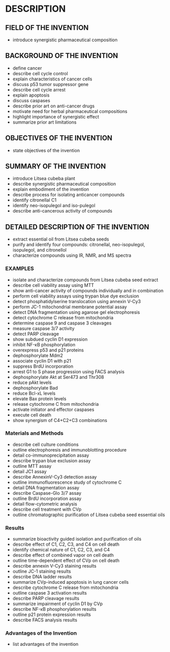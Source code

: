 # DESCRIPTION

## FIELD OF THE INVENTION

- introduce synergistic pharmaceutical composition

## BACKGROUND OF THE INVENTION

- define cancer
- describe cell cycle control
- explain characteristics of cancer cells
- discuss p53 tumor suppressor gene
- describe cell cycle arrest
- explain apoptosis
- discuss caspases
- describe prior art on anti-cancer drugs
- motivate need for herbal pharmaceutical compositions
- highlight importance of synergistic effect
- summarize prior art limitations

## OBJECTIVES OF THE INVENTION

- state objectives of the invention

## SUMMARY OF THE INVENTION

- introduce Litsea cubeba plant
- describe synergistic pharmaceutical composition
- explain embodiment of the invention
- describe process for isolating anticancer compounds
- identify citronellal C1
- identify neo-isopulegol and iso-pulegol
- describe anti-cancerous activity of compounds

## DETAILED DESCRIPTION OF THE INVENTION

- extract essential oil from Litsea cubeba seeds
- purify and identify four compounds: citronellal, neo-isopulegol, isopulegol, and citronellol
- characterize compounds using IR, NMR, and MS spectra

### EXAMPLES

- isolate and characterize compounds from Litsea cubeba seed extract
- describe cell viability assay using MTT
- show anti-cancer activity of compounds individually and in combination
- perform cell viability assays using trypan blue dye exclusion
- detect phosphatidylserine translocation using annexin V-Cy3
- perform JC-1 mitochondrial membrane potential assay
- detect DNA fragmentation using agarose gel electrophoresis
- detect cytochrome C release from mitochondria
- determine caspase 9 and caspase 3 cleavages
- measure caspase 3/7 activity
- detect PARP cleavage
- show subdued cyclin D1 expression
- inhibit NF-κB phosphorylation
- overexpress p53 and p21 proteins
- dephosphorylate Mdm2
- associate cyclin D1 with p21
- suppress BrdU incorporation
- arrest G1 to S phase progression using FACS analysis
- dephosphorylate Akt at Ser473 and Thr308
- reduce pAkt levels
- dephosphorylate Bad
- reduce Bcl-xL levels
- elevate Bax protein levels
- release cytochrome C from mitochondria
- activate initiator and effector caspases
- execute cell death
- show synergism of C4+C2+C3 combinations

### Materials and Methods

- describe cell culture conditions
- outline electrophoresis and immunoblotting procedure
- detail co-immunoprecipitation assay
- describe trypan blue exclusion assay
- outline MTT assay
- detail JC1 assay
- describe AnnexinV-Cy3 detection assay
- outline immunofluorescence study of cytochrome C
- detail DNA fragmentation assay
- describe Caspase-Glo 3/7 assay
- outline BrdU incorporation assay
- detail flow-cytometric analysis
- describe cell treatment with CVp
- outline chromatographic purification of Litsea cubeba seed essential oils

### Results

- summarize bioactivity guided isolation and purification of oils
- describe effect of C1, C2, C3, and C4 on cell death
- identify chemical nature of C1, C2, C3, and C4
- describe effect of combined vapor on cell death
- outline time-dependent effect of CVp on cell death
- describe annexin V-Cy3 staining results
- outline JC-1 staining results
- describe DNA ladder results
- summarize CVp-induced apoptosis in lung cancer cells
- describe cytochrome C release from mitochondria
- outline caspase 3 activation results
- describe PARP cleavage results
- summarize impairment of cyclin D1 by CVp
- describe NF-κB phosphorylation results
- outline p21 protein expression results
- describe FACS analysis results

### Advantages of the Invention

- list advantages of the invention

